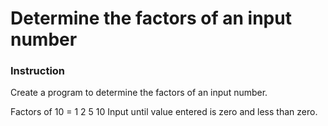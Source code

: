 # Determine the factors of an input number

### Instruction
Create a program to determine the factors of an input number.
 
Factors of 10 = 1 2 5 10 
Input until value entered is zero and less than zero.
